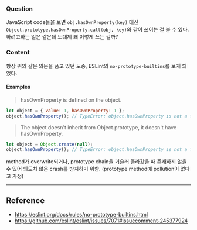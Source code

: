 ### Question
JavaScript code들을 보면 `obj.hasOwnProperty(key)` 대신 
`Object.prototype.hasOwnProperty.call(obj, key)`와 같이 쓰이는 걸 볼 수 있다.
하려고하는 일은 같은데 도대체 왜 이렇게 쓰는 걸까?

### Content
항상 위와 같은 의문을 품고 있던 도중, ESLint의 `no-prototype-builtins`를 보게 되었다.

#### Examples
> hasOwnProperty is defined on the object.

``` javascript
let object = { value: 1, hasOwnProperty: 1 };
object.hasOwnProperty(); // TypeError: object.hasOwnProperty is not a function
```

> The object doesn't inherit from Object.prototype, it doesn't have hasOwnProperty.

``` javascript
let object = Object.create(null);
object.hasOwnProperty(); // TypeError: object.hasOwnProperty is not a function
```

method가 overwrite되거나, prototype chain을 거슬러 올라갔을 때 존재하지 않을 수 있어
의도치 않은 crash를 방지하기 위함. (prototype method에 pollution이 없다고 가정)

---
## Reference
- https://eslint.org/docs/rules/no-prototype-builtins.html
- https://github.com/eslint/eslint/issues/7071#issuecomment-245377924
